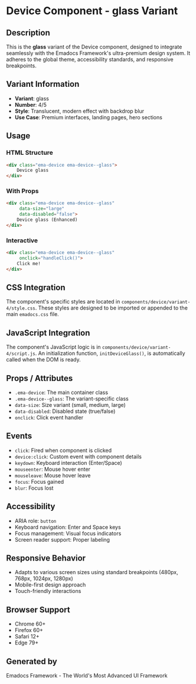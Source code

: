 # Device Component - glass Variant

## Description
This is the **glass** variant of the Device component, designed to integrate seamlessly with the Emadocs Framework's ultra-premium design system. It adheres to the global theme, accessibility standards, and responsive breakpoints.

## Variant Information
- **Variant**: glass
- **Number**: 4/5
- **Style**: Translucent, modern effect with backdrop blur
- **Use Case**: Premium interfaces, landing pages, hero sections

## Usage

### HTML Structure
```html
<div class="ema-device ema-device--glass">
    Device glass
</div>
```

### With Props
```html
<div class="ema-device ema-device--glass" 
     data-size="large" 
     data-disabled="false">
    Device glass (Enhanced)
</div>
```

### Interactive
```html
<div class="ema-device ema-device--glass" 
     onclick="handleClick()">
    Click me!
</div>
```

## CSS Integration
The component's specific styles are located in `components/device/variant-4/style.css`. These styles are designed to be imported or appended to the main `emadocs.css` file.

## JavaScript Integration
The component's JavaScript logic is in `components/device/variant-4/script.js`. An initialization function, `initDeviceGlass()`, is automatically called when the DOM is ready.

## Props / Attributes
- `.ema-device`: The main container class
- `.ema-device--glass`: The variant-specific class
- `data-size`: Size variant (small, medium, large)
- `data-disabled`: Disabled state (true/false)
- `onclick`: Click event handler

## Events
- `click`: Fired when component is clicked
- `device:click`: Custom event with component details
- `keydown`: Keyboard interaction (Enter/Space)
- `mouseenter`: Mouse hover enter
- `mouseleave`: Mouse hover leave
- `focus`: Focus gained
- `blur`: Focus lost

## Accessibility
- ARIA role: `button`
- Keyboard navigation: Enter and Space keys
- Focus management: Visual focus indicators
- Screen reader support: Proper labeling

## Responsive Behavior
- Adapts to various screen sizes using standard breakpoints (480px, 768px, 1024px, 1280px)
- Mobile-first design approach
- Touch-friendly interactions

## Browser Support
- Chrome 60+
- Firefox 60+
- Safari 12+
- Edge 79+

## Generated by
Emadocs Framework - The World's Most Advanced UI Framework
